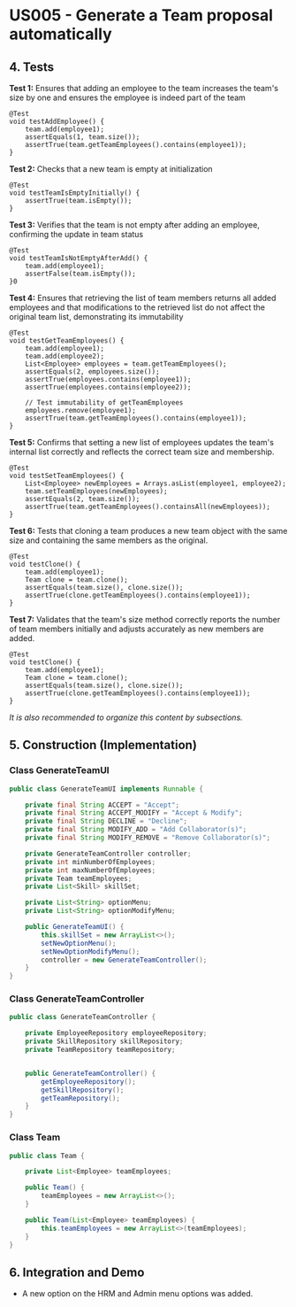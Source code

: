 # US005 - Generate a Team proposal automatically 

## 4. Tests 

**Test 1:** Ensures that adding an employee to the team increases the team's size by one and ensures the employee is indeed part of the team 

	@Test
    void testAddEmployee() {
        team.add(employee1);
        assertEquals(1, team.size());
        assertTrue(team.getTeamEmployees().contains(employee1));
    }
	

**Test 2:** Checks that a new team is empty at initialization 

	@Test
    void testTeamIsEmptyInitially() {
        assertTrue(team.isEmpty());
    }

**Test 3:** Verifies that the team is not empty after adding an employee, confirming the update in team status 

	@Test
    void testTeamIsNotEmptyAfterAdd() {
        team.add(employee1);
        assertFalse(team.isEmpty());
    }0

**Test 4:** Ensures that retrieving the list of team members returns all added employees and that modifications to the retrieved list do not affect the original team list, demonstrating its immutability 

	@Test
    void testGetTeamEmployees() {
        team.add(employee1);
        team.add(employee2);
        List<Employee> employees = team.getTeamEmployees();
        assertEquals(2, employees.size());
        assertTrue(employees.contains(employee1));
        assertTrue(employees.contains(employee2));

        // Test immutability of getTeamEmployees
        employees.remove(employee1);
        assertTrue(team.getTeamEmployees().contains(employee1));
    }

**Test 5:** Confirms that setting a new list of employees updates the team's internal list correctly and reflects the correct team size and membership. 

	@Test
    void testSetTeamEmployees() {
        List<Employee> newEmployees = Arrays.asList(employee1, employee2);
        team.setTeamEmployees(newEmployees);
        assertEquals(2, team.size());
        assertTrue(team.getTeamEmployees().containsAll(newEmployees));
    }

**Test 6:** Tests that cloning a team produces a new team object with the same size and containing the same members as the original.

	@Test
    void testClone() {
        team.add(employee1);
        Team clone = team.clone();
        assertEquals(team.size(), clone.size());
        assertTrue(clone.getTeamEmployees().contains(employee1));
    }

**Test 7:** Validates that the team's size method correctly reports the number of team members initially and adjusts accurately as new members are added.

	@Test
    void testClone() {
        team.add(employee1);
        Team clone = team.clone();
        assertEquals(team.size(), clone.size());
        assertTrue(clone.getTeamEmployees().contains(employee1));
    }

_It is also recommended to organize this content by subsections._ 


## 5. Construction (Implementation)

### Class GenerateTeamUI 

```java
public class GenerateTeamUI implements Runnable {

    private final String ACCEPT = "Accept";
    private final String ACCEPT_MODIFY = "Accept & Modify";
    private final String DECLINE = "Decline";
    private final String MODIFY_ADD = "Add Collaborator(s)";
    private final String MODIFY_REMOVE = "Remove Collaborator(s)";

    private GenerateTeamController controller;
    private int minNumberOfEmployees;
    private int maxNumberOfEmployees;
    private Team teamEmployees;
    private List<Skill> skillSet;

    private List<String> optionMenu;
    private List<String> optionModifyMenu;

    public GenerateTeamUI() {
        this.skillSet = new ArrayList<>();
        setNewOptionMenu();
        setNewOptionModifyMenu();
        controller = new GenerateTeamController();
    }
}
```
### Class GenerateTeamController

```java
public class GenerateTeamController {

    private EmployeeRepository employeeRepository;
    private SkillRepository skillRepository;
    private TeamRepository teamRepository;


    public GenerateTeamController() {
        getEmployeeRepository();
        getSkillRepository();
        getTeamRepository();
    }
}
```

### Class Team

```java
public class Team {

    private List<Employee> teamEmployees;

    public Team() {
        teamEmployees = new ArrayList<>();
    }

    public Team(List<Employee> teamEmployees) {
        this.teamEmployees = new ArrayList<>(teamEmployees);
    }
}
```


## 6. Integration and Demo 

* A new option on the HRM and Admin menu options was added.
